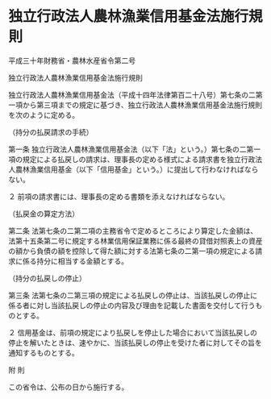 # 独立行政法人農林漁業信用基金法施行規則

平成三十年財務省・農林水産省令第二号

独立行政法人農林漁業信用基金法施行規則

独立行政法人農林漁業信用基金法（平成十四年法律第百二十八号）第七条の二第一項から第三項までの規定に基づき、独立行政法人農林漁業信用基金法施行規則を次のように定める。

（持分の払戻請求の手続）

第一条 独立行政法人農林漁業信用基金法（以下「法」という。）第七条の二第一項の規定による払戻しの請求は、理事長の定める様式による請求書を独立行政法人農林漁業信用基金（以下「信用基金」という。）に提出して行わなければならない。

２ 前項の請求書には、理事長の定める書類を添えなければならない。

（払戻金の算定方法）

第二条 法第七条の二第二項の主務省令で定めるところにより算定した金額は、法第十五条第二号に規定する林業信用保証業務に係る最終の貸借対照表上の資産の額から負債の額を控除して得た額に対する法第七条の二第一項の規定による請求に係る持分に相当する金額とする。

（持分の払戻しの停止）

第三条 法第七条の二第三項の規定による払戻しの停止は、当該払戻しの停止に係る者に対し当該払戻しの停止の内容及び理由を記載した書面を交付して行うものとする。

２ 信用基金は、前項の規定により払戻しを停止した場合において当該払戻しの停止を解いたときは、速やかに、当該払戻しの停止を受けた者に対してその旨を通知するものとする。

附 則

この省令は、公布の日から施行する。
